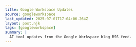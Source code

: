 ```yaml
---
title: Google Workspace Updates
source: googleworkspace
last_updated: 2025-07-01T17:04:06.264Z
layout: post.njk
tags: [googleworkspace]
summary: |
  AI tool updates from the Google Workspace blog RSS feed.
---
```


 